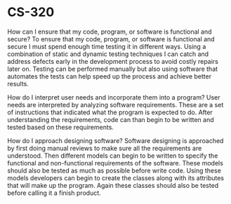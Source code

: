 # CS-320
How can I ensure that my code, program, or software is functional and secure?
To ensure that my code, program, or software is functional and secure I must spend enough time testing it in different ways. Using a combination of static and 
dynamic testing techniques I can catch and address defects early in the development process to avoid costly repairs later on. Testing can be performed manually but also using software that automates the tests can help speed up the process and achieve better results.

How do I interpret user needs and incorporate them into a program?
User needs are interpreted by analyzing software requirements. These are a set of instructions that indicated what the program is expected to do. After understanding the 
requirements, code can than begin to be written and tested based on these requirements.

How do I approach designing software?
Software designing is approached by first doing manual reviews to make sure all the requirements are understood. Then different models can begin to be written to specify 
the functional and non-functional requirements of the software. These models should also be tested as much as possible before write code. Using these models developers can begin to create the classes along with its attributes that will make up the program. Again these classes should also be tested before calling it a finish product.
